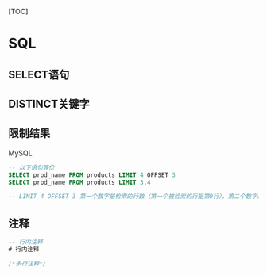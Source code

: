 [TOC]

# SQL

## SELECT语句

## DISTINCT关键字

## 限制结果

MySQL

```sql
-- 以下语句等价
SELECT prod_name FROM products LIMIT 4 OFFSET 3
SELECT prod_name FROM products LIMIT 3,4

-- LIMIT 4 OFFSET 3 第一个数字是检索的行数（第一个被检索的行是第0行），第二个数字是指从哪儿开始

```

## 注释

```sql
-- 行内注释
# 行内注释

/*多行注释*/
```
